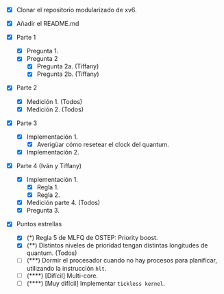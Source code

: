 - [x] Clonar el repositorio modularizado de xv6.

- [x] Añadir el README.md

- [x] Parte 1
  - [x] Pregunta 1.
  - [x] Pregunta 2
    - [x] Pregunta 2a. (Tiffany)
    - [x] Pregunta 2b. (Tiffany)
- [x] Parte 2
  - [x] Medición 1. (Todos)
  - [x] Medición 2. (Todos)
- [x] Parte 3
  - [x] Implementación 1.
    - [x] Averigüar cómo resetear el clock del quantum.
  - [x] Implementación 2.
- [x] Parte 4 (Iván y Tiffany)
  - [x] Implementación 1.
    - [x] Regla 1.
    - [x] Regla 2.
  - [x] Medición parte 4. (Todos)
  - [x] Pregunta 3.

- [x] Puntos estrellas
  - [x] (*) Regla 5 de MLFQ de OSTEP: Priority boost.
  - [x] (**) Distintos niveles de prioridad tengan distintas longitudes de quantum. (Todos)
  - [ ] (***) Dormir el procesador cuando no hay procesos para planificar, utilizando la instrucción `hlt`.
  - [ ] (****) [Difícil] Multi-core.
  - [ ] (****) [Muy difícil] Implementar `tickless kernel`.